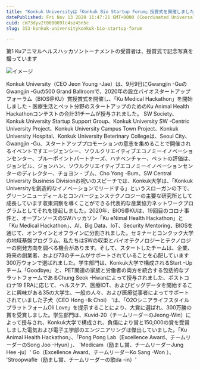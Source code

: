 ```yaml
---
title: "Konkuk Universityは「Konkuk Bio Startup Forum」授賞式を開催しました"
datePublished: Fri Nov 13 2020 11:47:21 GMT+0000 (Coordinated Universal Time)
cuid: cm73dyv2t000009lc4sz45n5c
slug: 353-konkuk-universitykonkuk-bio-startup-forum

---
```



第1 Kuアニマルヘルスハッカソントーナメントの受賞者は、授賞式で記念写真を撮っています

![イメージ](https://cdn.hashnode.com/res/hashnode/image/upload/v1739453944090/1eac0806-e75d-42b0-9bd0-f30694140b28.jpeg)

Konkuk University（CEO Jeon Young -Jae）は、9月9日にGwangjin -GuのGwangjin -Guの500 Grand Ballroomで、2020年の設立バイオスタートアップフォーラム（BIOS@KU）賞授賞式を開催し、「Ku Medical Hackathon」を開始しました - 医療生活とペット分野のスタートアップのためのKu Animal Health Hackathonコンテストの合計31チームが授与されました。 SW Society、Konkuk University Startup Support Group、Konkuk University SW -Centric University Project、Konkuk University Campus Town Project、Konkuk University Hospital、Konkuk University Beterinary Collegeは、Seoul City、Gwangjin -Gu、スタートアッププロモーションの意志を集めることで開催されるイベントですエージェンシー、ソウルクリエイティブエコノミーイノベーションセンター、ブルーポイントパートナーズ、ハナベンチャー、ペットの評価は、ジョンピル、ジョンハン、ソウルクリエイティブエコノミーイノベーションセンターのディレクター、チョヨン - ブム、Cho Yong -Bum、SW Central University Business Divisionお祝いのスピーチでは、Konkuk大学は、「Konkuk Universityを創造的なイノベーションでリードする」というスローガンの下で、グリーンニューディールとコンバージェンステクノロジーの主要な研究所として成長しています収束洞察を導くことができる代表的な産業協力ネットワークプログラムとしてそれを提起しました。2020年、BIOS@KUは、19回目のコロナ事件と、オープンソースのSWハッカソン「Ku eNimal Health Hackathon」と「Ku Medical Hackathon」、AI、Big Data、IoT、Security Mentoring、BIOSを通じて、オンラインとオフラインに分割されました。セミナーとコンクック大学の地域基盤プログラム、私たちはSWの収束とバイオテクノロジーとテクノロジーの開発方向を調べる機会があります。そして、スタートしたチームは、企業、将来の創業者、および73のチームがサポートされていることを心配しています300万ウォンで選ばれました。学生部門は、Konkuk大学で構成されるStart -Upチーム「Goodbye」と、PET関連の家族と労働者の両方を統合する包括的なプラットフォームであるChung Seok -Hwanによって授与されました、ポストコロナ19 ERAに応じて、ヘルスケア、医療IOT、およびビッグデータを開始することに興味がある35の大学生、一般の人々、および医療従事者によってサポートされていました子犬（CEO Hong -Ik Choi） 'は、「O2OシニアライフスタイルプラットフォームOli Love」を提示することにより、大賞に選ばれ、300万勝の賞を受賞しました。学生部門は、Kuvid-20（チームリーダーのJeong-Win）によって授与され、Konkuk大学で構成され、負傷により賞と150,000の賞を受賞しました電気および電子工学部のエンジニアリングは傑出していました。「Ku Animal Health Hackathon」、「Pong Pong Lab（Excellence Award、チームリーダーのSong Joo -Hyun）」、 'Medicam（励まし賞、チームリーダーJung Hee -ju）' Go（Excellence Award、チームリーダーKo Sang -Won ）、 'Stroopwafle（励まし賞、チームリーダーの歌da -in）'